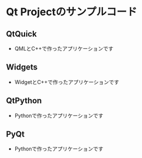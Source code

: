 # Qt Projectのサンプルコード

## QtQuick
* QMLとC++で作ったアプリケーションです

## Widgets
* WidgetとC++で作ったアプリケーションです

## QtPython
* Pythonで作ったアプリケーションです

## PyQt
* Pythonで作ったアプリケーションです

